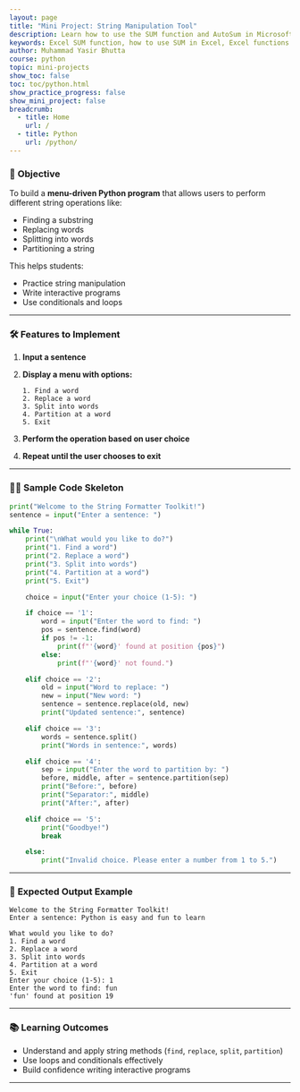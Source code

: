 ```yaml
---
layout: page
title: "Mini Project: String Manipulation Tool"
description: Learn how to use the SUM function and AutoSum in Microsoft Excel to quickly add values across cells, columns, or rows. Includes syntax, examples, and tips for efficient usage.
keywords: Excel SUM function, how to use SUM in Excel, Excel functions guide, Excel SUM formula, Excel add cells, Excel basics, Excel tutorials, Microsoft Excel functions, SUM formula examples
author: Muhammad Yasir Bhutta
course: python
topic: mini-projects
show_toc: false
toc: toc/python.html
show_practice_progress: false
show_mini_project: false
breadcrumb:
  - title: Home
    url: /
  - title: Python
    url: /python/
---
```


### 📖 **Objective**

To build a **menu-driven Python program** that allows users to perform different string operations like:
- Finding a substring
- Replacing words
- Splitting into words
- Partitioning a string

This helps students:
- Practice string manipulation
- Write interactive programs
- Use conditionals and loops

---

### 🛠️ **Features to Implement**

1. **Input a sentence**
2. **Display a menu with options:**
   ```
   1. Find a word
   2. Replace a word
   3. Split into words
   4. Partition at a word
   5. Exit
   ```

3. **Perform the operation based on user choice**
4. **Repeat until the user chooses to exit**

---

### 🧑‍💻 **Sample Code Skeleton**

```python
print("Welcome to the String Formatter Toolkit!")
sentence = input("Enter a sentence: ")

while True:
    print("\nWhat would you like to do?")
    print("1. Find a word")
    print("2. Replace a word")
    print("3. Split into words")
    print("4. Partition at a word")
    print("5. Exit")

    choice = input("Enter your choice (1-5): ")

    if choice == '1':
        word = input("Enter the word to find: ")
        pos = sentence.find(word)
        if pos != -1:
            print(f"'{word}' found at position {pos}")
        else:
            print(f"'{word}' not found.")

    elif choice == '2':
        old = input("Word to replace: ")
        new = input("New word: ")
        sentence = sentence.replace(old, new)
        print("Updated sentence:", sentence)

    elif choice == '3':
        words = sentence.split()
        print("Words in sentence:", words)

    elif choice == '4':
        sep = input("Enter the word to partition by: ")
        before, middle, after = sentence.partition(sep)
        print("Before:", before)
        print("Separator:", middle)
        print("After:", after)

    elif choice == '5':
        print("Goodbye!")
        break

    else:
        print("Invalid choice. Please enter a number from 1 to 5.")
```

---

### 📝 **Expected Output Example**

```
Welcome to the String Formatter Toolkit!
Enter a sentence: Python is easy and fun to learn

What would you like to do?
1. Find a word
2. Replace a word
3. Split into words
4. Partition at a word
5. Exit
Enter your choice (1-5): 1
Enter the word to find: fun
'fun' found at position 19
```

---

### 📚 **Learning Outcomes**

- Understand and apply string methods (`find`, `replace`, `split`, `partition`)
- Use loops and conditionals effectively
- Build confidence writing interactive programs

---

